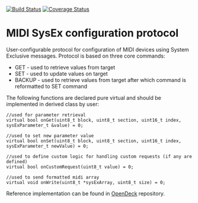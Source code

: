 [![Build Status](https://travis-ci.org/paradajz/sysex-conf.svg?branch=master)](https://travis-ci.org/paradajz/sysex-conf)
[![Coverage Status](https://coveralls.io/repos/github/paradajz/sysex-conf/badge.svg?branch=master&service=github)](https://coveralls.io/github/paradajz/sysex-conf?branch=master)

# MIDI SysEx configuration protocol

User-configurable protocol for configuration of MIDI devices using System Exclusive messages. Protocol is based on three core commands:

- GET - used to retrieve values from target
- SET - used to update values on target
- BACKUP - used to retrieve values from target after which command is reformatted to SET command

The following functions are declared pure virtual and should be implemented in derived class by user:

    //used for parameter retrieval
    virtual bool onGet(uint8_t block, uint8_t section, uint16_t index, sysExParameter_t &value) = 0;

    //used to set new parameter value
    virtual bool onSet(uint8_t block, uint8_t section, uint16_t index, sysExParameter_t newValue) = 0;

    //used to define custom logic for handling custom requests (if any are defined)
    virtual bool onCustomRequest(uint8_t value) = 0;

    //used to send formatted midi array
    virtual void onWrite(uint8_t *sysExArray, uint8_t size) = 0;

Reference implementation can be found in [OpenDeck](https://github.com/paradajz/OpenDeck) repository.
